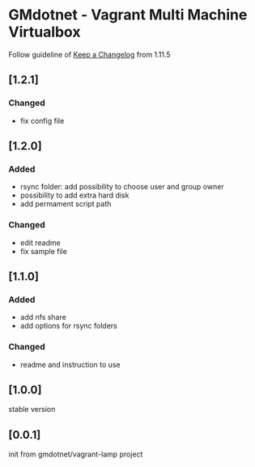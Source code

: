 # GMdotnet - Vagrant Multi Machine Virtualbox

Follow guideline of [Keep a Changelog](http://keepachangelog.com) from 1.11.5

## [1.2.1]

### Changed
- fix config file

## [1.2.0]

### Added
- rsync folder: add possibility to choose user and group owner
- possibility to add extra hard disk
- add permament script path

### Changed
- edit readme
- fix sample file

## [1.1.0]

### Added
- add nfs share
- add options for rsync folders

### Changed
- readme and instruction to use

## [1.0.0]
stable version

## [0.0.1]
init from gmdotnet/vagrant-lamp project